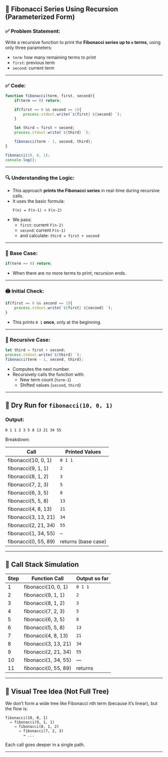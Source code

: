 
## 📘 Fibonacci Series Using Recursion (Parameterized Form)

### ✅ Problem Statement:
Write a recursive function to print the **Fibonacci series up to `n` terms**, using only three parameters:  
- `term`: how many remaining terms to print  
- `first`: previous term  
- `second`: current term  

---

### ✅ Code:

```javascript
function fibonacci(term, first, second){
    if(term == 0) return;

    if(first == 0 && second == 1){
        process.stdout.write(`${first} ${second} `);
    }

    let third = first + second;
    process.stdout.write(`${third} `);

    fibonacci(term - 1, second, third);
}

fibonacci(10, 0, 1);
console.log();
```

---

### 🔍 Understanding the Logic:

- This approach **prints the Fibonacci series** in real-time during recursive calls.
- It uses the basic formula:
  ```
  F(n) = F(n-1) + F(n-2)
  ```
- We pass:
  - `first`: current `F(n-2)`
  - `second`: current `F(n-1)`
  - and calculate: `third = first + second`

---

### 🧠 Base Case:

```js
if(term == 0) return;
```

- When there are no more terms to print, recursion ends.

---

### 🖨️ Initial Check:

```js
if(first == 0 && second == 1){
    process.stdout.write(`${first} ${second} `);
}
```

- This prints `0 1` **once**, only at the beginning.

---

### 🔁 Recursive Case:

```js
let third = first + second;
process.stdout.write(`${third} `);
fibonacci(term - 1, second, third);
```

- Computes the next number.
- Recursively calls the function with:
  - New term count (`term-1`)
  - Shifted values (`second`, `third`)

---

## 🧪 Dry Run for `fibonacci(10, 0, 1)`

### Output:
```
0 1 1 2 3 5 8 13 21 34 55
```

Breakdown:

| Call                    | Printed Values     |
|-------------------------|--------------------|
| fibonacci(10, 0, 1)     | `0 1 1`            |
| fibonacci(9, 1, 1)      | `2`                |
| fibonacci(8, 1, 2)      | `3`                |
| fibonacci(7, 2, 3)      | `5`                |
| fibonacci(6, 3, 5)      | `8`                |
| fibonacci(5, 5, 8)      | `13`               |
| fibonacci(4, 8, 13)     | `21`               |
| fibonacci(3, 13, 21)    | `34`               |
| fibonacci(2, 21, 34)    | `55`               |
| fibonacci(1, 34, 55)    | –                  |
| fibonacci(0, 55, 89)    | returns (base case)|

---

## 🧱 Call Stack Simulation

| Step | Function Call                 | Output so far         |
|------|-------------------------------|------------------------|
| 1    | fibonacci(10, 0, 1)           | `0 1 1`                |
| 2    | fibonacci(9, 1, 1)            | `2`                    |
| 3    | fibonacci(8, 1, 2)            | `3`                    |
| 4    | fibonacci(7, 2, 3)            | `5`                    |
| 5    | fibonacci(6, 3, 5)            | `8`                    |
| 6    | fibonacci(5, 5, 8)            | `13`                   |
| 7    | fibonacci(4, 8, 13)           | `21`                   |
| 8    | fibonacci(3, 13, 21)          | `34`                   |
| 9    | fibonacci(2, 21, 34)          | `55`                   |
| 10   | fibonacci(1, 34, 55)          | —                      |
| 11   | fibonacci(0, 55, 89)          | returns                |

---

## 🌳 Visual Tree Idea (Not Full Tree)

We don’t form a wide tree like Fibonacci nth term (because it’s linear), but the flow is:

```
fibonacci(10, 0, 1)
  → fibonacci(9, 1, 1)
    → fibonacci(8, 1, 2)
      → fibonacci(7, 2, 3)
        → ...
```

Each call goes deeper in a single path.

---